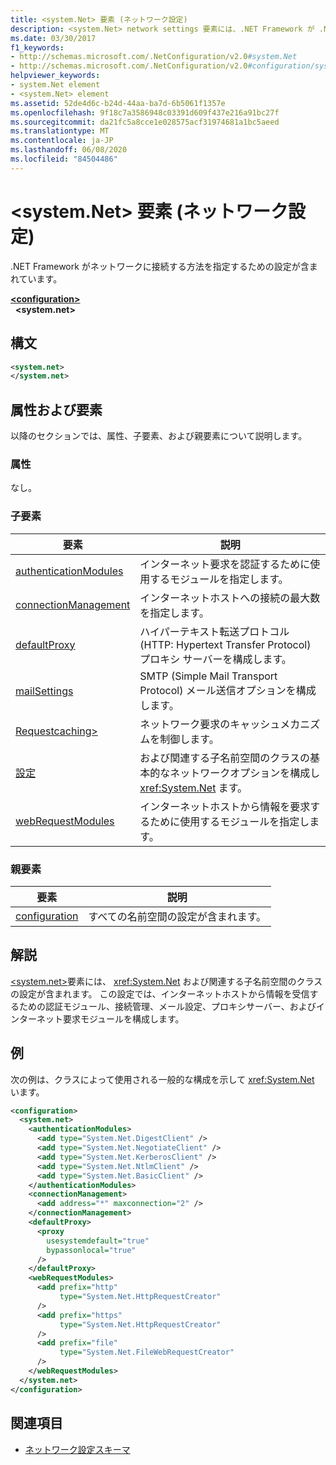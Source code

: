 ```yaml
---
title: <system.Net> 要素 (ネットワーク設定)
description: <system.Net> network settings 要素には、.NET Framework が .NET Framework のネットワークオプションに接続する方法を指定する設定が含まれています。
ms.date: 03/30/2017
f1_keywords:
- http://schemas.microsoft.com/.NetConfiguration/v2.0#system.Net
- http://schemas.microsoft.com/.NetConfiguration/v2.0#configuration/system.Net
helpviewer_keywords:
- system.Net element
- <system.Net> element
ms.assetid: 52de4d6c-b24d-44aa-ba7d-6b5061f1357e
ms.openlocfilehash: 9f18c7a3586948c03391d609f437e216a91bc27f
ms.sourcegitcommit: da21fc5a8cce1e028575acf31974681a1bc5aeed
ms.translationtype: MT
ms.contentlocale: ja-JP
ms.lasthandoff: 06/08/2020
ms.locfileid: "84504486"
---
```

# <a name="systemnet-element-network-settings"></a>\<system.Net> 要素 (ネットワーク設定)
.NET Framework がネットワークに接続する方法を指定するための設定が含まれています。  
  
[**\<configuration>**](../configuration-element.md)  
&nbsp;&nbsp;**\<system.net>**  
  
## <a name="syntax"></a>構文  
  
```xml  
<system.net>
</system.net>  
```  
  
## <a name="attributes-and-elements"></a>属性および要素  
 以降のセクションでは、属性、子要素、および親要素について説明します。  
  
### <a name="attributes"></a>属性  
 なし。  
  
### <a name="child-elements"></a>子要素  
  
|**要素**|**説明**|  
|-----------------|---------------------|  
|[authenticationModules](authenticationmodules-element-network-settings.md)|インターネット要求を認証するために使用するモジュールを指定します。|  
|[connectionManagement](connectionmanagement-element-network-settings.md)|インターネットホストへの接続の最大数を指定します。|  
|[defaultProxy](defaultproxy-element-network-settings.md)|ハイパーテキスト転送プロトコル (HTTP: Hypertext Transfer Protocol) プロキシ サーバーを構成します。|  
|[mailSettings](mailsettings-element-network-settings.md)|SMTP (Simple Mail Transport Protocol) メール送信オプションを構成します。|  
|[Requestcaching>](requestcaching-element-network-settings.md)|ネットワーク要求のキャッシュメカニズムを制御します。|  
|[設定](settings-element-network-settings.md)|および関連する子名前空間のクラスの基本的なネットワークオプションを構成し <xref:System.Net> ます。|  
|[webRequestModules](webrequestmodules-element-network-settings.md)|インターネットホストから情報を要求するために使用するモジュールを指定します。|  
  
### <a name="parent-elements"></a>親要素  
  
|**要素**|**説明**|  
|-----------------|---------------------|  
|[configuration](../configuration-element.md)|すべての名前空間の設定が含まれます。|  
  
## <a name="remarks"></a>解説  
 [\<system.net>](system-net-element-network-settings.md)要素には、 <xref:System.Net> および関連する子名前空間のクラスの設定が含まれます。 この設定では、インターネットホストから情報を受信するための認証モジュール、接続管理、メール設定、プロキシサーバー、およびインターネット要求モジュールを構成します。  
  
## <a name="example"></a>例  
 次の例は、クラスによって使用される一般的な構成を示して <xref:System.Net> います。  
  
```xml  
<configuration>  
  <system.net>  
    <authenticationModules>  
      <add type="System.Net.DigestClient" />  
      <add type="System.Net.NegotiateClient" />  
      <add type="System.Net.KerberosClient" />  
      <add type="System.Net.NtlmClient" />  
      <add type="System.Net.BasicClient" />  
    </authenticationModules>  
    <connectionManagement>  
      <add address="*" maxconnection="2" />  
    </connectionManagement>  
    <defaultProxy>  
      <proxy  
        usesystemdefault="true"  
        bypassonlocal="true"  
      />  
    </defaultProxy>  
    <webRequestModules>  
      <add prefix="http"  
           type="System.Net.HttpRequestCreator"  
      />  
      <add prefix="https"  
           type="System.Net.HttpRequestCreator"  
      />  
      <add prefix="file"  
           type="System.Net.FileWebRequestCreator"  
      />  
    </webRequestModules>  
  </system.net>  
</configuration>  
```  
  
## <a name="see-also"></a>関連項目

- [ネットワーク設定スキーマ](index.md)
